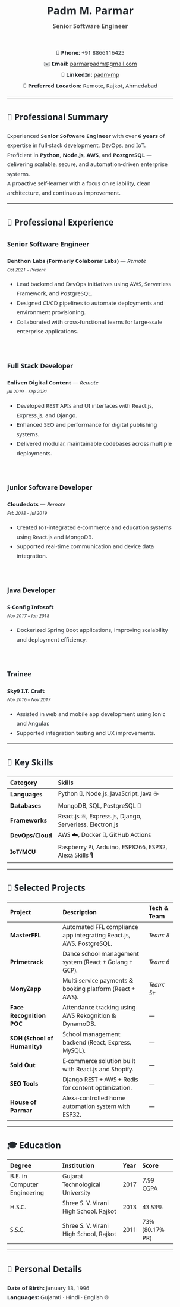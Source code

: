 <div style="font-family:'Segoe UI',Roboto,Helvetica,Arial,sans-serif;line-height:1.7;font-size:15px;color:#24292e;padding:28px;max-width:900px;margin:auto;">

<h1 align="center" style="margin-bottom:4px;font-size:28px;">Padm M. Parmar</h1>
<p align="center" style="margin-top:0;font-size:16px;font-weight:600;color:#555;">Senior Software Engineer</p>

<br/>

<div style="text-align:center; margin-bottom:20px;">
  <p style="margin:4px 0;">📱 <b>Phone:</b> +91 8866116425</p>
  <p style="margin:4px 0;">✉️ <b>Email:</b> <a href="mailto:parmarpadm@gmail.com">parmarpadm@gmail.com</a></p>
  <p style="margin:4px 0;">🔗 <b>LinkedIn:</b> <a href="https://www.linkedin.com/in/padm-mp/">padm-mp</a></p>
  <p style="margin:4px 0;">📍 <b>Preferred Location:</b> Remote, Rajkot, Ahmedabad</p>
</div>

---

## 🧭 Professional Summary  

Experienced <b>Senior Software Engineer</b> with over <b>6 years</b> of expertise in full-stack development, DevOps, and IoT.  
Proficient in <b>Python</b>, <b>Node.js</b>, <b>AWS</b>, and <b>PostgreSQL</b> — delivering scalable, secure, and automation-driven enterprise systems.  
A proactive self-learner with a focus on reliability, clean architecture, and continuous improvement.

---

## 💼 Professional Experience  

### **Senior Software Engineer**  
**Benthon Labs (Formerly Colaborar Labs)** — *Remote*  
<small><i>Oct 2021 – Present</i></small>  

- Lead backend and DevOps initiatives using AWS, Serverless Framework, and PostgreSQL.  
- Designed CI/CD pipelines to automate deployments and environment provisioning.  
- Collaborated with cross-functional teams for large-scale enterprise applications.  

<br/>

### **Full Stack Developer**  
**Enliven Digital Content** — *Remote*  
<small><i>Jul 2019 – Sep 2021</i></small>  

- Developed REST APIs and UI interfaces with React.js, Express.js, and Django.  
- Enhanced SEO and performance for digital publishing systems.  
- Delivered modular, maintainable codebases across multiple deployments.  

<br/>

### **Junior Software Developer**  
**Cloudedots** — *Remote*  
<small><i>Feb 2018 – Jul 2019</i></small>  

- Created IoT-integrated e-commerce and education systems using React.js and MongoDB.  
- Supported real-time communication and device data integration.  

<br/>

### **Java Developer**  
**S-Config Infosoft**  
<small><i>Nov 2017 – Jan 2018</i></small>  

- Dockerized Spring Boot applications, improving scalability and deployment efficiency.  

<br/>

### **Trainee**  
**Sky9 I.T. Craft**  
<small><i>Nov 2016 – Nov 2017</i></small>  

- Assisted in web and mobile app development using Ionic and Angular.  
- Supported integration testing and UX improvements.  

---

## 🧩 Key Skills

| Category | Skills |
|:--|:--|
| **Languages** | Python 🐍, Node.js, JavaScript, Java ☕ |
| **Databases** | MongoDB, SQL, PostgreSQL 🐘 |
| **Frameworks** | React.js ⚛️, Express.js, Django, Serverless, Electron.js |
| **DevOps/Cloud** | AWS ☁️, Docker 🐳, GitHub Actions |
| **IoT/MCU** | Raspberry Pi, Arduino, ESP8266, ESP32, Alexa Skills 🎙️ |

---

## 🚀 Selected Projects  

| **Project** | **Description** | **Tech & Team** |
|:--|:--|:--|
| **MasterFFL** | Automated FFL compliance app integrating React.js, AWS, PostgreSQL. | *Team: 8* |
| **Primetrack** | Dance school management system (React + Golang + GCP). | *Team: 6* |
| **MonyZapp** | Multi-service payments & booking platform (React + AWS). | *Team: 5+* |
| **Face Recognition POC** | Attendance tracking using AWS Rekognition & DynamoDB. | — |
| **SOH (School of Humanity)** | School management backend (React, Express, MySQL). | — |
| **Sold Out** | E-commerce solution built with React.js and Shopify. | — |
| **SEO Tools** | Django REST + AWS + Redis for content optimization. | — |
| **House of Parmar** | Alexa-controlled home automation system with ESP32. | — |

---

## 🎓 Education  

| **Degree** | **Institution** | **Year** | **Score** |
|:--|:--|:--|:--|
| B.E. in Computer Engineering | Gujarat Technological University | 2017 | 7.99 CGPA |
| H.S.C. | Shree S. V. Virani High School, Rajkot | 2013 | 43.53% |
| S.S.C. | Shree S. V. Virani High School, Rajkot | 2011 | 73% (80.17% PR) |

---

## 🙋 Personal Details  

**Date of Birth:** January 13, 1996  
**Languages:** Gujarati · Hindi · English 🌐  

</div>
